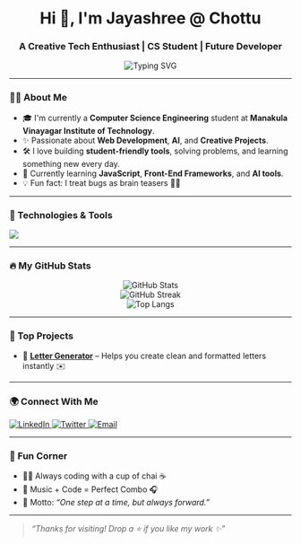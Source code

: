 <!-- Profile README for @your-username -->

<h1 align="center">Hi 👋, I'm Jayashree @ Chottu</h1>
<h3 align="center">A Creative Tech Enthusiast | CS Student | Future Developer</h3>

<p align="center">
  <img src="https://readme-typing-svg.demolab.com?font=Fira+Code&pause=1000&center=true&vCenter=true&width=435&lines=Dreaming+in+Code...;Learning+Daily...;Creating+my+Future..." alt="Typing SVG" />
</p>

---

### 👩‍💻 About Me

- 🎓 I'm currently a **Computer Science Engineering** student at **Manakula Vinayagar Institute of Technology**.
- ✨ Passionate about **Web Development**, **AI**, and **Creative Projects**.
- 🛠️ I love building **student-friendly tools**, solving problems, and learning something new every day.
- 💼 Currently learning **JavaScript**, **Front-End Frameworks**, and **AI tools**.
- 💡 Fun fact: I treat bugs as brain teasers 🧠🐞

---

### 🧰 Technologies & Tools

<p align="left">
  <img src="https://skillicons.dev/icons?i=python,html,css,js,github,git,vscode,canva" />
</p>

---

### 🔥 My GitHub Stats

<p align="center">
  <img src="https://github-readme-stats.vercel.app/api?username=your-username&show_icons=true&theme=tokyonight" alt="GitHub Stats" />
  <br/>
  <img src="https://github-readme-streak-stats.herokuapp.com/?user=your-username&theme=tokyonight" alt="GitHub Streak" />
  <br/>
  <img src="https://github-readme-stats.vercel.app/api/top-langs/?username=your-username&layout=compact&theme=tokyonight" alt="Top Langs" />
</p>

---

### 🌟 Top Projects

- 🔗 [**Letter Generator**](https://github.com/jayashree-br/letter-generator) – Helps you create clean and formatted letters instantly ✉️


---

### 🌍 Connect With Me

<p>
  <a href="https://www.linkedin.com/in/jayashree-b-r-087a9b327?utm_source=share&utm_campaign=share_via&utm_content=profile&utm_medium=android_app" target="_blank">
    <img alt="LinkedIn" src="https://img.shields.io/badge/LinkedIn-blue?style=for-the-badge&logo=linkedin" />
  </a>
  <a href="https://x.com/br_jayashree?t=pyke_hSFJhPg5OV1F3gMMw&s=08" target="_blank">
    <img alt="Twitter" src="https://img.shields.io/badge/Twitter-blue?style=for-the-badge&logo=twitter" />
  </a>
  <a href="mailto:jayashree2k007@gmail.com">
    <img alt="Email" src="https://img.shields.io/badge/Email-D14836?style=for-the-badge&logo=gmail&logoColor=white" />
  </a>
</p>

---

### 🎉 Fun Corner

- 🐱‍💻 Always coding with a cup of chai ☕
- 🎵 Music + Code = Perfect Combo 🎧
- 💫 Motto: *“One step at a time, but always forward.”*

---

> *“Thanks for visiting! Drop a ⭐ if you like my work ✨”*

